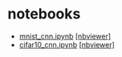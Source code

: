 # notebooks
* [mnist_cnn.ipynb](./mnist_cnn.ipynb) [[nbviewer]](https://nbviewer.jupyter.org/github/lexikodicsho/deeplearning_workshop/blob/master/mxnet/notebooks/mnist_cnn.ipynb)
* [cifar10_cnn.ipynb](./cifar10_cnn.ipynb) [[nbviewer]](https://nbviewer.jupyter.org/github/lexikodicsho/deeplearning_workshop/blob/master/mxnet/notebooks/cifar10_cnn.ipynb)
